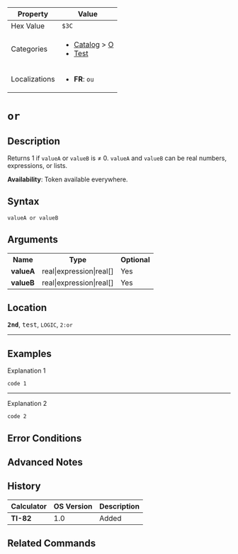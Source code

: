 | Property      | Value |
|---------------|-------|
| Hex Value     | `$3C`|
| Categories    | <ul><li>[Catalog](<../categories/Catalog.md>) > [O](<../categories/Catalog.md#O>)</li><li>[Test](<../categories/Test.md>)</li></ul> |
| Localizations | <ul><li><b>FR</b>: ` ou `</li></ul> |

# ` or `

## Description
Returns 1 if `valueA` or `valueB` is ≠ 0. `valueA` and `valueB` can be real numbers, expressions, or lists.


<b>Availability</b>: Token available everywhere.

## Syntax
`valueA or valueB`

## Arguments
<table>
<tr><th>Name</th><th>Type</th><th>Optional</th></tr>

<tr><td><b>valueA</b></td><td>real|expression|real[]</td><td>Yes</td></tr>

<tr><td><b>valueB</b></td><td>real|expression|real[]</td><td>Yes</td></tr>

</table>

## Location
<tt><kbd><b>2nd</b></kbd></tt>, <kbd>test</kbd>, `LOGIC`, `2:or`
<hr>

## Examples

Explanation 1
```ti-basic
code 1
```
---
Explanation 2
```ti-basic
code 2
```

## Error Conditions


## Advanced Notes


## History
| Calculator | OS Version | Description |
|------------|------------|-------------|
| <b>TI-82</b> | 1.0 | Added |

## Related Commands

